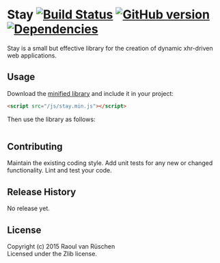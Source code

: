 # Stay  [![Build Status](https://travis-ci.org/vanruesc/stay.svg?branch=master)](https://travis-ci.org/vanruesc/stay) [![GitHub version](https://badge.fury.io/gh/vanruesc%2Fstay.svg)](http://badge.fury.io/gh/vanruesc%2Fstay) [![Dependencies](https://david-dm.org/vanruesc/stay.svg?branch=master)](https://david-dm.org/vanruesc/stay)

Stay is a small but effective library for the creation of dynamic xhr-driven web applications.

## Usage

Download the [minified library](http://vanruesc.github.io/stay/build/stay.min.js) and include it in your project:

```html
<script src="/js/stay.min.js"></script>
```

Then use the library as follows:

```javascript
```

## Contributing
Maintain the existing coding style. Add unit tests for any new or changed functionality. Lint and test your code.

## Release History
No release yet.

## License
Copyright (c) 2015 Raoul van Rüschen  
Licensed under the Zlib license.
